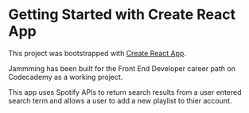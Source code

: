 # Getting Started with Create React App

This project was bootstrapped with [Create React App](https://github.com/facebook/create-react-app).

Jammming has been built for the Front End Developer career path on Codecademy as a working project.

This app uses Spotify APIs to return search results from a user entered search term and allows a user to add a new playlist to thier account.
